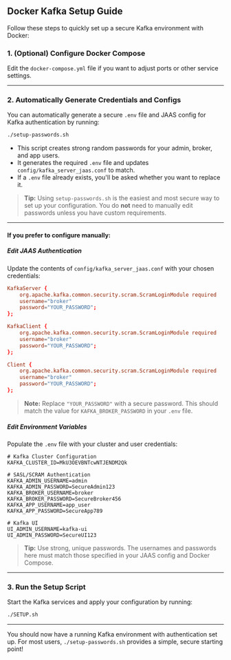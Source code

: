 ## Docker Kafka Setup Guide

Follow these steps to quickly set up a secure Kafka environment with Docker:

### 1. (Optional) Configure Docker Compose

Edit the `docker-compose.yml` file if you want to adjust ports or other service settings.

---

### 2. Automatically Generate Credentials and Configs

You can automatically generate a secure `.env` file and JAAS config for Kafka authentication by running:

```sh
./setup-passwords.sh
```

- This script creates strong random passwords for your admin, broker, and app users.
- It generates the required `.env` file and updates `config/kafka_server_jaas.conf` to match.
- If a `.env` file already exists, you'll be asked whether you want to replace it.

> **Tip:** Using `setup-passwords.sh` is the easiest and most secure way to set up your configuration. You do **not** need to manually edit passwords unless you have custom requirements.

---

#### If you prefer to configure manually:

##### Edit JAAS Authentication

Update the contents of `config/kafka_server_jaas.conf` with your chosen credentials:

```conf
KafkaServer {
    org.apache.kafka.common.security.scram.ScramLoginModule required
    username="broker"
    password="YOUR_PASSWORD";
};

KafkaClient {
    org.apache.kafka.common.security.scram.ScramLoginModule required
    username="broker"
    password="YOUR_PASSWORD";
};

Client {
    org.apache.kafka.common.security.scram.ScramLoginModule required
    username="broker"
    password="YOUR_PASSWORD";
};
```
> **Note:** Replace `"YOUR_PASSWORD"` with a secure password. This should match the value for `KAFKA_BROKER_PASSWORD` in your `.env` file.

##### Edit Environment Variables

Populate the `.env` file with your cluster and user credentials:

```env
# Kafka Cluster Configuration
KAFKA_CLUSTER_ID=MkU3OEVBNTcwNTJENDM2Qk

# SASL/SCRAM Authentication
KAFKA_ADMIN_USERNAME=admin
KAFKA_ADMIN_PASSWORD=SecureAdmin123
KAFKA_BROKER_USERNAME=broker
KAFKA_BROKER_PASSWORD=SecureBroker456
KAFKA_APP_USERNAME=app_user
KAFKA_APP_PASSWORD=SecureApp789

# Kafka UI
UI_ADMIN_USERNAME=kafka-ui
UI_ADMIN_PASSWORD=SecureUI123
```
> **Tip:** Use strong, unique passwords. The usernames and passwords here must match those specified in your JAAS config and Docker Compose.

---

### 3. Run the Setup Script

Start the Kafka services and apply your configuration by running:

```sh
./SETUP.sh
```

---

You should now have a running Kafka environment with authentication set up. For most users, `./setup-passwords.sh` provides a simple, secure starting point!
